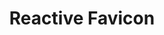 ---
  id: "1324"
  fieldLayoutId: "89"
  uid: "a74cc042-0adc-4c5c-bd5e-cb3c6741f87e"
  enabled: "1"
  archived: "0"
  dateCreated: "2018-03-15 22:03:20"
  dateUpdated: "2019-01-28 02:47:22"
  siteSettingsId: "1324"
  slug: "reactive-favicon"
  siteId: "1"
  uri: "patterns/web/entry/reactive-favicon"
  enabledForSite: "1"
  sectionId: "2"
  typeId: "2"
  authorId: "1"
  postdateCreated: "2018-03-15 22:03:00"
  expirydateCreated: null
  contentId: "1324"
  title: "Reactive Favicon"
  field_allColorsComputed: null
  field_allColorsComputedIllustration: null
  field_allColorsComputedThumbnail: null
  field_appDescription: null
  field_appDescriptionSentiment: null
  field_audio: "0"
  field_authorFaq: null
  field_bgThumbPosition: "left top"
  field_body: null
  field_captureSize: null
  field_categoriesRaw: "visibility,\nlearnability,\nrecall"
  field_categoryInPlainText: null
  field_coldThumbTransform: null
  field_colorPalette: null
  field_contributorName: null
  field_contributorUrl: null
  field_coverColor: null
  field_dominantColor: null
  field_externalContributor: "0"
  field_fetchWebsiteData: null
  field_fullName: null
  field_gfycatSource: "DifficultFirsthandBadger"
  field_gif: "1"
  field_gumletUrl: null
  field_gumletUrlNoPreParse: null
  field_howHelps: "<p><strong>Learnability, Visibility and Recall Aid. </strong></p>\n<p>This simple behavior is a fantastic example of the value proposition and differentiation of Airtable.<br />Airtable understood that working with multiple spreadsheets is a tedious and cognitively expensive activity. This particular feature allows users to create mental models that can help them the identify specific documents faster.<br />The real-time update of the favicon serves as a reiteration of this concept and helps users to create a strong connection between the visual identifier and the content of a base. <br />It's also an excellent way to teach users that they can rely on the favicons to locate and differentiate bases across multiple tabs.</p>"
  field_howWorks: "<p>Airtable is a productivity web app that allows users to build complex databases with the ease and familiarity of a traditional spreadsheet. Users in Airtable can create bases which are smart spreadsheets that can be set to track workflows or processes. Each base has a name and users can assign them specific colors or iconography to facilitate their identification.</p>\n<p>This feature is particularly useful for large teams that are sharing and working on several bases simultaneously. <br />One particular behavior of this feature is that the resulting visual identifier (color + icon) is used as the favicon of the page when visualizing that specific base.</p>\n<p>When a user has several bases open across multiple tabs, favicons can be crucial to differentiate those bases. <br /></p>\n<p>Airtable adds extra detail to this feature by updating the favicon in real time when a user makes changes to the base identifier (color + icon). </p>\n<p><br /></p>"
  field_iconColors: null
  field_iconComputedColors: null
  field_illustrationSource: null
  field_imagePathRaw: ""
  field_imageTextOcr: null
  field_depthArticleBody: null
  field_lpSentimentScore: null
  field_lpUrl: null
  field_mediaEmbed: null
  field_mobileId: null
  field_mobileShotSrc: null
  field_newsObject: null
  field_pageFetchJsonString: null
  field_patternSrc: "Airtable"
  field_platformRaw: "Web"
  field_qualityDescription: null
  field_rawResponse: null
  field_readingDuration: null
  field_readingDurationSeconds: null
  field_readingEaseLevel: null
  field_readingEaseScore: null
  field_references: null
  field_screenshotColors: null
  field_screenshotComputedColors: null
  field_sourceFromArchive: null
  field_strategyDescription: null
  field_thumbColors: null
  field_thumbVideoUrl: null
  field_webDescription: null
  field_webTitle: null
  field_what: "<p>This is a solution found in the Airtable web app. When a user changes the name, color, and iconography of a base (a.k.a database), the favicon changes in real time, reflecting those changes.</p>"
  root: null
  lft: null
  rgt: null
  level: null
  structureId: null
  layout: layouts/post.njk
---